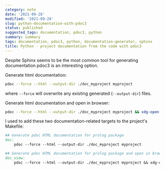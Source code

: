 ```yaml
---
category: note
date: '2021-09-28'
modified: '2021-09-28'
slug: python-documentation-with-pdoc3
status: published
suggested_tags: documentation, pdoc3, python
summary: summary
tags: documentation, pdoc3, python, documentation-generator, sphinx
title: Python - project documentation from the code with pdoc3
---
```

Despite Sphinx seems to be the most common tool for generating documentation pdoc3 is an interesting option.


Generate html documentation:
```sh
pdoc --force --html --output-dir ./doc_myproject myproject
```
where `--force` will overwrite any existing generated (`--output-dir`) files.


Generate html documentation and open in browser:
```sh
pdoc --force --html --output-dir ./doc_myproject myproject && xdg-open ./doc_myproject/myproject/index.html
```

I used to add these two documentation-related targets to the project's Makefile:
```makefile
## Generate pdoc HTML documentation for prolog package
doc:
	pdoc --force --html --output-dir ./doc_myproject myproject

## Generate pdoc HTML documentation for prolog package and open in browser
doc_view:
	pdoc --force --html --output-dir ./doc_myproject myproject && xdg-open ./doc_myproject/myproject/index.html
```
